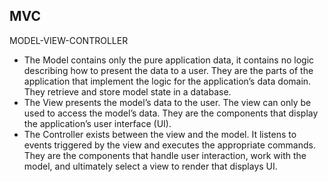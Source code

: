 <h2>MVC</h2>

<p>MODEL-VIEW-CONTROLLER</p>

<ul>
    <li>The Model contains only the pure application data, it contains no logic describing how to present the data to a user. They are the parts of the application that implement the logic for the application’s data domain. They retrieve and store model state in a database.</li>
    <li>The View presents the model’s data to the user. The view can only be used to access the model’s data. They are the components that display the application’s user interface (UI).</li>
    <li>The Controller exists between the view and the model. It listens to events triggered by the view and executes the appropriate commands. They are the components that handle user interaction, work with the model, and ultimately select a view to render that displays UI.</li>
</ul>